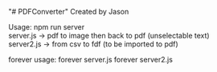 "# PDFConverter" 
Created by Jason

Usage: npm run server  
server.js -> pdf to image then back to pdf (unselectable text)  
server2.js -> from csv to fdf (to be imported to pdf)  

forever usage: 
forever server.js
forever server2.js
